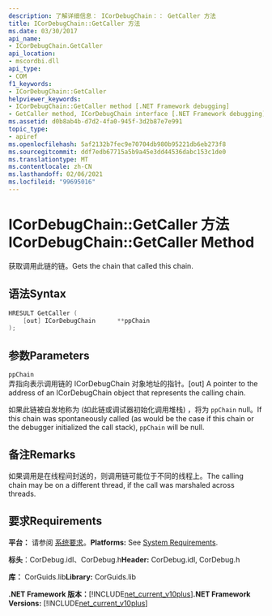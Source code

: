 ```yaml
---
description: 了解详细信息： ICorDebugChain：： GetCaller 方法
title: ICorDebugChain::GetCaller 方法
ms.date: 03/30/2017
api_name:
- ICorDebugChain.GetCaller
api_location:
- mscordbi.dll
api_type:
- COM
f1_keywords:
- ICorDebugChain::GetCaller
helpviewer_keywords:
- ICorDebugChain::GetCaller method [.NET Framework debugging]
- GetCaller method, ICorDebugChain interface [.NET Framework debugging]
ms.assetid: d0b8ab4b-d7d2-4fa0-945f-3d2b87e7e991
topic_type:
- apiref
ms.openlocfilehash: 5af2132b7fec9e70704db980b95221db6eb273f8
ms.sourcegitcommit: ddf7edb67715a5b9a45e3dd44536dabc153c1de0
ms.translationtype: MT
ms.contentlocale: zh-CN
ms.lasthandoff: 02/06/2021
ms.locfileid: "99695016"
---
```

# <a name="icordebugchaingetcaller-method"></a><span data-ttu-id="9acf4-103">ICorDebugChain::GetCaller 方法</span><span class="sxs-lookup"><span data-stu-id="9acf4-103">ICorDebugChain::GetCaller Method</span></span>

<span data-ttu-id="9acf4-104">获取调用此链的链。</span><span class="sxs-lookup"><span data-stu-id="9acf4-104">Gets the chain that called this chain.</span></span>  
  
## <a name="syntax"></a><span data-ttu-id="9acf4-105">语法</span><span class="sxs-lookup"><span data-stu-id="9acf4-105">Syntax</span></span>  
  
```cpp  
HRESULT GetCaller (  
    [out] ICorDebugChain      **ppChain  
);  
```  
  
## <a name="parameters"></a><span data-ttu-id="9acf4-106">参数</span><span class="sxs-lookup"><span data-stu-id="9acf4-106">Parameters</span></span>  

 `ppChain`  
 <span data-ttu-id="9acf4-107">弄指向表示调用链的 ICorDebugChain 对象地址的指针。</span><span class="sxs-lookup"><span data-stu-id="9acf4-107">[out] A pointer to the address of an ICorDebugChain object that represents the calling chain.</span></span>  
  
 <span data-ttu-id="9acf4-108">如果此链被自发地称为 (如此链或调试器初始化调用堆栈) ，将为 `ppChain` null。</span><span class="sxs-lookup"><span data-stu-id="9acf4-108">If this chain was spontaneously called (as would be the case if this chain or the debugger initialized the call stack), `ppChain` will be null.</span></span>  
  
## <a name="remarks"></a><span data-ttu-id="9acf4-109">备注</span><span class="sxs-lookup"><span data-stu-id="9acf4-109">Remarks</span></span>  

 <span data-ttu-id="9acf4-110">如果调用是在线程间封送的，则调用链可能位于不同的线程上。</span><span class="sxs-lookup"><span data-stu-id="9acf4-110">The calling chain may be on a different thread, if the call was marshaled across threads.</span></span>  
  
## <a name="requirements"></a><span data-ttu-id="9acf4-111">要求</span><span class="sxs-lookup"><span data-stu-id="9acf4-111">Requirements</span></span>  

 <span data-ttu-id="9acf4-112">**平台：** 请参阅 [系统要求](../../get-started/system-requirements.md)。</span><span class="sxs-lookup"><span data-stu-id="9acf4-112">**Platforms:** See [System Requirements](../../get-started/system-requirements.md).</span></span>  
  
 <span data-ttu-id="9acf4-113">**标头**：CorDebug.idl、CorDebug.h</span><span class="sxs-lookup"><span data-stu-id="9acf4-113">**Header:** CorDebug.idl, CorDebug.h</span></span>  
  
 <span data-ttu-id="9acf4-114">**库：** CorGuids.lib</span><span class="sxs-lookup"><span data-stu-id="9acf4-114">**Library:** CorGuids.lib</span></span>  
  
 <span data-ttu-id="9acf4-115">**.NET Framework 版本：**[!INCLUDE[net_current_v10plus](../../../../includes/net-current-v10plus-md.md)]</span><span class="sxs-lookup"><span data-stu-id="9acf4-115">**.NET Framework Versions:** [!INCLUDE[net_current_v10plus](../../../../includes/net-current-v10plus-md.md)]</span></span>

